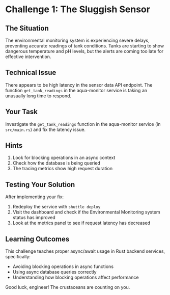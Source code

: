 # Challenge 1: The Sluggish Sensor

## The Situation
The environmental monitoring system is experiencing severe delays, preventing accurate readings of tank conditions. Tanks are starting to show dangerous temperature and pH levels, but the alerts are coming too late for effective intervention.

## Technical Issue
There appears to be high latency in the sensor data API endpoint. The function `get_tank_readings` in the aqua-monitor service is taking an unusually long time to respond.

## Your Task
Investigate the `get_tank_readings` function in the aqua-monitor service (in `src/main.rs`) and fix the latency issue.

## Hints
1. Look for blocking operations in an async context
2. Check how the database is being queried
3. The tracing metrics show high request duration

## Testing Your Solution
After implementing your fix:
1. Redeploy the service with `shuttle deploy`
2. Visit the dashboard and check if the Environmental Monitoring system status has improved
3. Look at the metrics panel to see if request latency has decreased

## Learning Outcomes
This challenge teaches proper async/await usage in Rust backend services, specifically:
- Avoiding blocking operations in async functions
- Using async database queries correctly
- Understanding how blocking operations affect performance

Good luck, engineer! The crustaceans are counting on you.
